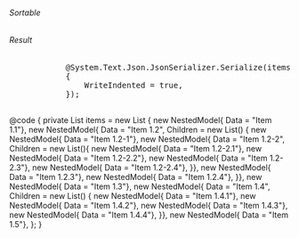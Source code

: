 ﻿<div class="row">
    <div class="col-6">
        <h6 class="text-center fw-bold">Sortable</h6>
        <SortableWrapper OnDataChanged="@(() => InvokeAsync(StateHasChanged))">
            <NestedRecursive Items="items" Depth="1" />
        </SortableWrapper>
    </div>
    <div class="col-6">
        <h6 class="text-center fw-bold">Result</h6>
        <pre class="bg-info">
            @System.Text.Json.JsonSerializer.Serialize(items, new JsonSerializerOptions
            {
                WriteIndented = true,
            });
        </pre>
    </div>
</div>
@code {
    private List<NestedModel> items = new List<NestedModel>
    {
        new NestedModel{ Data = "Item 1.1"},
        new NestedModel{ Data = "Item 1.2", Children = new List<NestedModel>()
        {
              new NestedModel{ Data = "Item 1.2-1"},
              new NestedModel{ Data = "Item 1.2-2", Children = new List<NestedModel>(){
                  new NestedModel{ Data = "Item 1.2-2.1"},
                  new NestedModel{ Data = "Item 1.2-2.2"},
                  new NestedModel{ Data = "Item 1.2-2.3"},
                  new NestedModel{ Data = "Item 1.2-2.4"},
              }},
              new NestedModel{ Data = "Item 1.2.3"},
              new NestedModel{ Data = "Item 1.2.4"},
        }},
        new NestedModel{ Data = "Item 1.3"},
        new NestedModel{ Data = "Item 1.4", Children = new List<NestedModel>()
        {
              new NestedModel{ Data = "Item 1.4.1"},
              new NestedModel{ Data = "Item 1.4.2"},
              new NestedModel{ Data = "Item 1.4.3"},
              new NestedModel{ Data = "Item 1.4.4"},
        }},
        new NestedModel{ Data = "Item 1.5"},
    };
}
